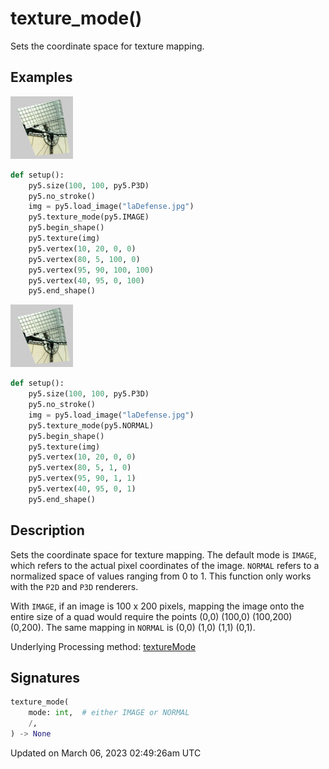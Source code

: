 # texture_mode()

Sets the coordinate space for texture mapping.

## Examples

<div class="example-table">

<div class="example-row"><div class="example-cell-image">

![example picture for texture_mode()](/images/reference/Sketch_texture_mode_0.png)

</div><div class="example-cell-code">

```python
def setup():
    py5.size(100, 100, py5.P3D)
    py5.no_stroke()
    img = py5.load_image("laDefense.jpg")
    py5.texture_mode(py5.IMAGE)
    py5.begin_shape()
    py5.texture(img)
    py5.vertex(10, 20, 0, 0)
    py5.vertex(80, 5, 100, 0)
    py5.vertex(95, 90, 100, 100)
    py5.vertex(40, 95, 0, 100)
    py5.end_shape()
```

</div></div>

<div class="example-row"><div class="example-cell-image">

![example picture for texture_mode()](/images/reference/Sketch_texture_mode_1.png)

</div><div class="example-cell-code">

```python
def setup():
    py5.size(100, 100, py5.P3D)
    py5.no_stroke()
    img = py5.load_image("laDefense.jpg")
    py5.texture_mode(py5.NORMAL)
    py5.begin_shape()
    py5.texture(img)
    py5.vertex(10, 20, 0, 0)
    py5.vertex(80, 5, 1, 0)
    py5.vertex(95, 90, 1, 1)
    py5.vertex(40, 95, 0, 1)
    py5.end_shape()
```

</div></div>

</div>

## Description

Sets the coordinate space for texture mapping. The default mode is `IMAGE`, which refers to the actual pixel coordinates of the image. `NORMAL` refers to a normalized space of values ranging from 0 to 1. This function only works with the `P2D` and `P3D` renderers.

With `IMAGE`, if an image is 100 x 200 pixels, mapping the image onto the entire size of a quad would require the points (0,0) (100,0) (100,200) (0,200). The same mapping in `NORMAL` is (0,0) (1,0) (1,1) (0,1).

Underlying Processing method: [textureMode](https://processing.org/reference/textureMode_.html)

## Signatures

```python
texture_mode(
    mode: int,  # either IMAGE or NORMAL
    /,
) -> None
```

Updated on March 06, 2023 02:49:26am UTC
